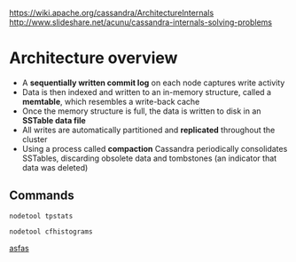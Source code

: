 https://wiki.apache.org/cassandra/ArchitectureInternals
http://www.slideshare.net/acunu/cassandra-internals-solving-problems

# Architecture overview
* A **sequentially written commit log** on each node captures write activity
* Data is then indexed and written to an in-memory structure, called a **memtable**, which resembles a write-back cache
* Once the memory structure is full, the data is written to disk in an **SSTable data file**
*  All writes are automatically partitioned and **replicated** throughout the cluster
*  Using a process called **compaction** Cassandra periodically consolidates SSTables, discarding obsolete data and tombstones (an indicator that data was deleted)

## Commands
    nodetool tpstats

    nodetool cfhistograms

[asfas](4%20Myths%20about%20In-Memory%20Databases.md)
